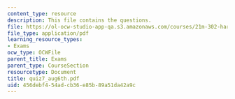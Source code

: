 ```yaml
---
content_type: resource
description: This file contains the questions.
file: https://ol-ocw-studio-app-qa.s3.amazonaws.com/courses/21m-302-harmony-and-counterpoint-ii-spring-2005/456debf454adcb36e85b89a51da42a9c_quiz7_aug6th.pdf
file_type: application/pdf
learning_resource_types:
- Exams
ocw_type: OCWFile
parent_title: Exams
parent_type: CourseSection
resourcetype: Document
title: quiz7_aug6th.pdf
uid: 456debf4-54ad-cb36-e85b-89a51da42a9c
---
```

